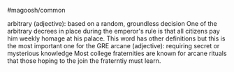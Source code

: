 #magoosh/common

arbitrary (adjective): based on a random, groundless decision 
One of the arbitrary decrees in place during the emperor's rule is that all citizens pay him weekly homage 
at his palace. 
This word has other definitions but this is the most important one for the GRE 
arcane (adjective): requiring secret or mysterious knowledge 
Most college fraternities are known for arcane rituals that those hoping to the join the fraterntiy must 
learn. 

